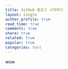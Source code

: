 ```yaml
---
title: GitHub 블로그 시작하기
layout: single
author_profile: true
read_time: true
comments: true
share: true
related: true
popular: true
categories: test
---
```


wow
